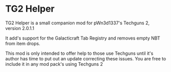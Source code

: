 # TG2 Helper
TG2 Helper is a small companion mod for pWn3d1337's Techguns 2, version 2.0.1.1

It add's support for the Galacticraft Tab Registry and removes empty NBT from item drops.

This mod is only intended to offer help to those use Techguns until it's author has time to put out an update correcting these issues. You are free to include it in any mod pack's using Techguns 2

